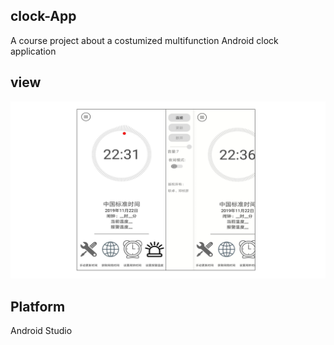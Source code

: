 ## clock-App
A course project about a costumized multifunction Android clock application

## view
![view](view/view.jpg)

## Platform
Android Studio

